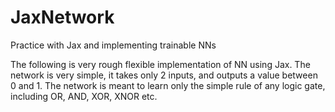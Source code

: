 # JaxNetwork
Practice with Jax and implementing trainable NNs 

The following is very rough flexible implementation of NN using Jax. The network is very simple, it takes only 2 inputs, and outputs a value between 0 and 1. The network is meant to learn only the simple rule of any logic gate, including OR, AND, XOR, XNOR etc. 




